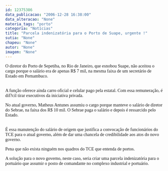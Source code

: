 ```yaml
---
id: 12375386
data_publicacao: "2006-12-28 16:38:00"
data_alteracao: "None"
materia_tags: "porto"
categoria: "Notícias"
title: "Parcela indenizatória para o Porto de Suape, urgente !"
sutia: "None"
chapeu: "None"
autor: "None"
imagem: "None"
---
```

<p><P><FONT face=Verdana>O diretor do Porto de Sepetiba, no Rio de Janeiro, que esnobou Suape, não aceitou o cargo porque o salário era de apenas R$ 7 mil, na mesma faixa de um secretário de Estado em Pernambuco.</FONT></P></p>
<p><P><FONT face=Verdana></FONT><FONT face=Verdana><BR>A função oferece ainda carro oficial e celular pago pela estatal. Com essa remuneração, é dif?cil tirar executivos da iniciativa privada.</P></p>
<p><P>No atual governo, Matheus Antunes assumiu o cargo porque manteve o salário de diretor do Sebrae, na faixa dos R$ 10 mil. O Sebrae paga o salário e depois é ressarcido pelo Estado.</P></p>
<p><P><BR>É essa manutenção do salário de origem que justifica a convocação de funcionários do TCE para o atual governo, além de dar uma chancela de credibilidade aos atos do novo governo.</P></p>
<p><P>Pena que não exista ninguém nos quadros do TCE que entenda de portos.</P></p>
<p><P>A solução para o novo governo, neste caso, seria criar uma parcela indenizatória para o portuário que assumir o posto de comandante no complexo industrial e portuário.</P></FONT> </p>
